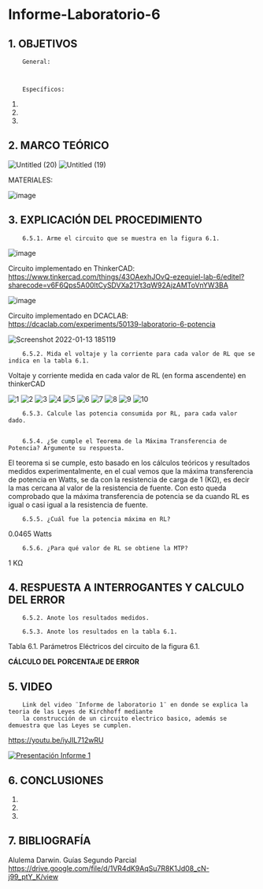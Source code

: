 # Informe-Laboratorio-6

## 1. OBJETIVOS
 
        General: 



        Específicos: 
 
1.  
        
2. 
        
3. 
        

## 2. MARCO TEÓRICO

![Untitled (20)](https://user-images.githubusercontent.com/93396250/149430032-047e3b44-50ef-4feb-ae20-43103f4b23c9.jpg)
![Untitled (19)](https://user-images.githubusercontent.com/93396250/149058152-dc708003-adb2-4f2b-bd23-924a3e807eee.jpg)

MATERIALES:

![image](https://user-images.githubusercontent.com/93396250/149244593-df8482f8-df8f-4146-8768-30268dbbe319.png)

## 3. EXPLICACIÓN DEL PROCEDIMIENTO

        6.5.1. Arme el circuito que se muestra en la figura 6.1.

![image](https://user-images.githubusercontent.com/93396250/149243938-4599a8a6-6727-451c-9709-6be68cf3ded4.png)

Circuito implementado en ThinkerCAD: https://www.tinkercad.com/things/43OAexhJOvQ-ezequiel-lab-6/editel?sharecode=v6F6Qps5A00ltCySDVXa217t3qW92AjzAMToVnYW3BA

![image](https://user-images.githubusercontent.com/93396250/149424077-f740e908-a761-46f5-beff-4c4c954a1473.png)

Circuito implementado en DCACLAB: https://dcaclab.com/experiments/50139-laboratorio-6-potencia

![Screenshot 2022-01-13 185119](https://user-images.githubusercontent.com/93826527/149427021-32aed389-a728-4aa1-a4f5-d356c25a7be0.png)



        6.5.2. Mida el voltaje y la corriente para cada valor de RL que se indica en la tabla 6.1.

   Voltaje y corriente medida en cada valor de RL (en forma ascendente) en thinkerCAD

![1](https://user-images.githubusercontent.com/93396250/149423835-fb7ca360-cd1b-40a2-bbc3-45aaed04727f.JPG)
![2](https://user-images.githubusercontent.com/93396250/149423843-eb132227-8e70-4feb-bf94-f8e9ebe1defe.JPG)
![3](https://user-images.githubusercontent.com/93396250/149423849-8dcfbb89-863d-43da-a604-c9a69218ab18.JPG)
![4](https://user-images.githubusercontent.com/93396250/149423877-9b6d98e5-1458-4c2c-9a04-14b9db451b3b.JPG)
![5](https://user-images.githubusercontent.com/93396250/149423883-159daae5-8008-4f25-af27-1a884758f559.JPG)
![6](https://user-images.githubusercontent.com/93396250/149423888-75027bb9-7e87-450f-b17b-f2488a0fe6c3.JPG)
![7](https://user-images.githubusercontent.com/93396250/149423894-ec6b32ed-8980-4032-b769-5ff727de9be0.JPG)
![8](https://user-images.githubusercontent.com/93396250/149423897-c086d70c-84d8-4ee7-b569-52ef58b799bd.JPG)
![9](https://user-images.githubusercontent.com/93396250/149423903-51a32be5-6f0f-4235-ad18-15d6b9320846.JPG)
![10](https://user-images.githubusercontent.com/93396250/149423905-3928247f-8599-43a3-8ae5-f9d9164d5639.JPG)
       
        6.5.3. Calcule las potencia consumida por RL, para cada valor dado.
        
        
        6.5.4. ¿Se cumple el Teorema de la Máxima Transferencia de Potencia? Argumente su respuesta.
        
El teorema si se cumple, esto basado en los cálculos teóricos y resultados medidos experimentalmente, en el cual vemos que la máxima transferencia de potencia en Watts, se da con la resistencia de carga de 1 (KΩ), es decir la mas cercana al valor de la resistencia de fuente. Con esto queda comprobado que la máxima transferencia de potencia se da cuando RL es igual o casi igual a la resistencia de fuente.         


        6.5.5. ¿Cuál fue la potencia máxima en RL? 
        
0.0465 Watts
        
        
        6.5.6. ¿Para qué valor de RL se obtiene la MTP?  
1 KΩ
        
        

## 4. RESPUESTA A INTERROGANTES Y CALCULO DEL ERROR

        6.5.2. Anote los resultados medidos.
        
        6.5.3. Anote los resultados en la tabla 6.1.



Tabla 6.1. Parámetros Eléctricos del circuito de la figura 6.1.



**CÁLCULO DEL PORCENTAJE DE ERROR**

## 5. VIDEO

        Link del video ¨Informe de laboratorio 1¨ en donde se explica la teoria de las Leyes de Kirchhoff mediante 
        la construcción de un circuito electrico basico, además se demuestra que las Leyes se cumplen.
 
 https://youtu.be/iyJIL712wRU
 
[![Presentación Informe 1](https://img.youtube.com/vi/iyJIL712wRU/0.jpg)](https://www.youtube.com/watch?v=iyJIL712wRU)


## 6. CONCLUSIONES

   1.
        
   2.  
        
   3. 
        


## 7. BIBLIOGRAFÍA

Alulema Darwin. Guías Segundo Parcial https://drive.google.com/file/d/1VR4dK9AqSu7R8K1Jd08_cN-j99_ptY_K/view

